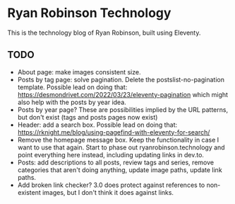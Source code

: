 # Ryan Robinson Technology

This is the technology blog of Ryan Robinson, built using Eleventy.

## TODO

- About page: make images consistent size.
- Posts by tag page: solve pagination. Delete the postslist-no-pagination template. Possible lead on doing that: https://desmondrivet.com/2022/03/23/eleventy-pagination which might also help with the posts by year idea.
- Posts by year page? These are possibilities implied by the URL patterns, but don't exist (tags and posts pages now exist)
- Header: add a search box. Possible lead on doing that: https://rknight.me/blog/using-pagefind-with-eleventy-for-search/
- Remove the homepage message box. Keep the functionality in case I want to use that again. Start to phase out ryanrobinson.technology and point everything here instead, including updating links in dev.to.
- Posts: add descriptions to all posts, review tags and series, remove categories that aren't doing anything, update image paths, update link paths.
- Add broken link checker? 3.0 does protect against references to non-existent images, but I don't think it does against links.
